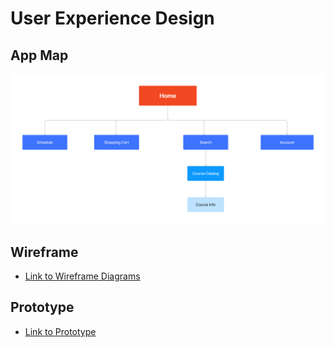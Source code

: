 # User Experience Design

## App Map

![App Map](./ux-design/App%20Map.png)

## Wireframe

- [Link to Wireframe Diagrams](https://www.figma.com/file/iHBc9YzC9ZZtKyO3LYp8a5/Albert-Pro-Max-Wireframe-Diagrams?node-id=0%3A1)

## Prototype

- [Link to Prototype](https://www.figma.com/proto/iHBc9YzC9ZZtKyO3LYp8a5/Albert-Pro-Max-Wireframe-Diagrams?page-id=0%3A1&node-id=50%3A139&viewport=372%2C264%2C0.4&scaling=scale-down&starting-point-node-id=1%3A2)
